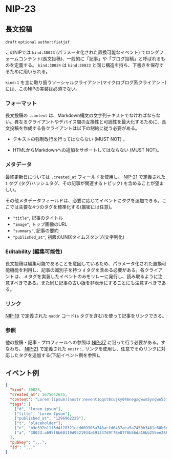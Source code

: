 NIP-23
======

長文投稿
-----------------

`draft` `optional` `author:fiatjaf`

このNIPでは `kind:30023` (パラメータ化された置換可能なイベント) でロングフォームコンテント(長文投稿)、一般的に「記事」や「ブログ投稿」と呼ばれるものを定義する。
`kind:30024` は `kind:30023` と同じ構造を持ち、下書きを保存するために用いられる。

`kind:1` を主に取り扱うソーシャルクライアント(マイクロブログ系クライアント)には、このNIPの実装は必須でない。

### フォーマット

長文投稿の `.content` は、Markdown構文の文字列テキストでなければならない。異なるクライアントやデバイス間の互換性と可読性を最大化するために、長文投稿を作成する各クライアントは以下の制約に従う必要がある。

- テキストの強制改行を行ってはならない (MUST NOT) 。

- HTMLからMarkdownへの追加をサポートしてはならない (MUST NOT)。

### メタデータ

最終更新日については `.created_at` フィールドを使用し、 [NIP-21](21.md) で定義された `t` タグ (タグ/ハッシュタグ、その記事が関連するトピック) を含めることが望ましい。

その他メタデータフィールドは、必要に応じてイベントにタグを追加できる。ここでは主要な4つのタグを標準化する(厳密には任意)。

- `"title"`, 記事のタイトル
- `"image"`, トップ画像のURL
- `"summary"`, 記事の要約
- `"published_at"`, 初版のUNIXタイムスタンプ(文字列化)

### Editability (編集可能性)

長文投稿は編集可能であることを意図しているため、パラメータ化された置換可能機能を利用し、記事の識別子を持つ `d` タグを含める必要がある。各クライアントは、 `d` タグを実装したイベントのみをリレーに発行し、読み取るように注意すべきである。また同じ記事の古い版を非表示にすることにも注意すべきである。

### リンク

[NIP-19](19.md) で定義された `naddr` コード(`a` タグを含む)を使って記事をリンクできる。

### 参照

他の投稿・記事・プロフィールへの参照は [NIP-27](27.md) に沿って行う必要がある。すなわち、 [NIP-21](21.md) で定義された `nostr:…` リンクを使用し、任意でそのリンクに対応したタグを追加する(下記イベント例を参照)。

## イベント例

```json
{
  "kind": 30023,
  "created_at": 1675642635,
  "content": "Lorem [ipsum][nostr:nevent1qqst8cujky046negxgwwm5ynqwn53t8aqjr6afd8g59nfqwxpdhylpcpzamhxue69uhhyetvv9ujuetcv9khqmr99e3k7mg8arnc9] dolor sit amet, consectetur adipiscing elit, sed do eiusmod tempor incididunt ut labore et dolore magna aliqua. Ut enim ad minim veniam, quis nostrud exercitation ullamco laboris nisi ut aliquip ex ea commodo consequat. Duis aute irure dolor in reprehenderit in voluptate velit esse cillum dolore eu fugiat nulla pariatur. Excepteur sint occaecat cupidatat non proident, sunt in culpa qui officia deserunt mollit anim id est laborum.\n\nRead more at nostr:naddr1qqzkjurnw4ksz9thwden5te0wfjkccte9ehx7um5wghx7un8qgs2d90kkcq3nk2jry62dyf50k0h36rhpdtd594my40w9pkal876jxgrqsqqqa28pccpzu.",
  "tags": [
    ["d", "lorem-ipsum"],
    ["title", "Lorem Ipsum"],
    ["published_at", "1296962229"],
    ["t", "placeholder"],
    ["e", "b3e392b11f5d4f28321cedd09303a748acfd0487aea5a7450b3481c60b6e4f87", "wss://relay.example.com"],
    ["a", "30023:a695f6b60119d9521934a691347d9f78e8770b56da16bb255ee286ddf9fda919:ipsum", "wss://relay.nostr.org"]
  ],
  "pubkey": "...",
  "id": "..."
}
```
